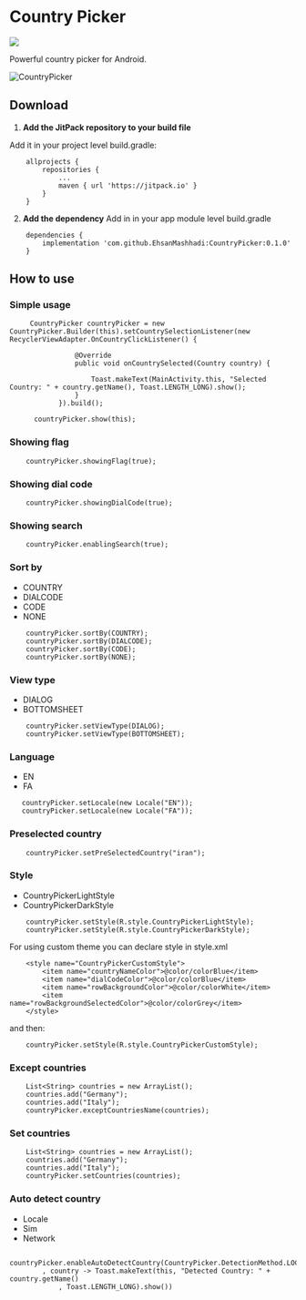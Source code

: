
# Country Picker
[![](https://jitpack.io/v/EhsanMashhadi/CountryPicker.svg)](https://jitpack.io/#EhsanMashhadi/CountryPicker)


Powerful country picker for Android.


![CountryPicker](https://github.com/EhsanMashhadi/CountryPicker/blob/master/art/countrypicker.gif?raw=true)
## Download

1. **Add the JitPack repository to your build file**

 Add it in your project level build.gradle:
```
    allprojects {
        repositories {
            ...
            maven { url 'https://jitpack.io' }
        }
    }
```

2. **Add the dependency**
Add in in your app module level build.gradle
```
    dependencies {
        implementation 'com.github.EhsanMashhadi:CountryPicker:0.1.0'
    }
```
## How to use

### Simple usage
```
     CountryPicker countryPicker = new CountryPicker.Builder(this).setCountrySelectionListener(new RecyclerViewAdapter.OnCountryClickListener() {

                @Override
                public void onCountrySelected(Country country) {

                    Toast.makeText(MainActivity.this, "Selected Country: " + country.getName(), Toast.LENGTH_LONG).show();
                }
            }).build();

      countryPicker.show(this);
```

### Showing flag
```
    countryPicker.showingFlag(true);
```

### Showing dial code
```
    countryPicker.showingDialCode(true);
```

### Showing search
```
    countryPicker.enablingSearch(true);
```

### Sort by
- COUNTRY
- DIALCODE
- CODE
- NONE
```
    countryPicker.sortBy(COUNTRY);
    countryPicker.sortBy(DIALCODE);
    countryPicker.sortBy(CODE);
    countryPicker.sortBy(NONE);
```

### View type
- DIALOG
- BOTTOMSHEET
```
    countryPicker.setViewType(DIALOG);
    countryPicker.setViewType(BOTTOMSHEET);
```

### Language
- EN
- FA
```
   countryPicker.setLocale(new Locale("EN"));
   countryPicker.setLocale(new Locale("FA"));
```

### Preselected country
```
    countryPicker.setPreSelectedCountry("iran");
```

### Style
- CountryPickerLightStyle
- CountryPickerDarkStyle
```
    countryPicker.setStyle(R.style.CountryPickerLightStyle);
    countryPicker.setStyle(R.style.CountryPickerDarkStyle);
```

For using custom theme you can declare style in style.xml
```
    <style name="CountryPickerCustomStyle">
        <item name="countryNameColor">@color/colorBlue</item>
        <item name="dialCodeColor">@color/colorBlue</item>
        <item name="rowBackgroundColor">@color/colorWhite</item>
        <item name="rowBackgroundSelectedColor">@color/colorGrey</item>
    </style>
```
and then:
```
    countryPicker.setStyle(R.style.CountryPickerCustomStyle);
```
### Except countries
```
    List<String> countries = new ArrayList();
    countries.add("Germany");
    countries.add("Italy");
    countryPicker.exceptCountriesName(countries);
```

### Set countries
```
    List<String> countries = new ArrayList();
    countries.add("Germany");
    countries.add("Italy");
    countryPicker.setCountries(countries);
```

### Auto detect country
- Locale
- Sim
- Network

```
    countryPicker.enableAutoDetectCountry(CountryPicker.DetectionMethod.LOCALE
        , country -> Toast.makeText(this, "Detected Country: " + country.getName()
            , Toast.LENGTH_LONG).show())
```
